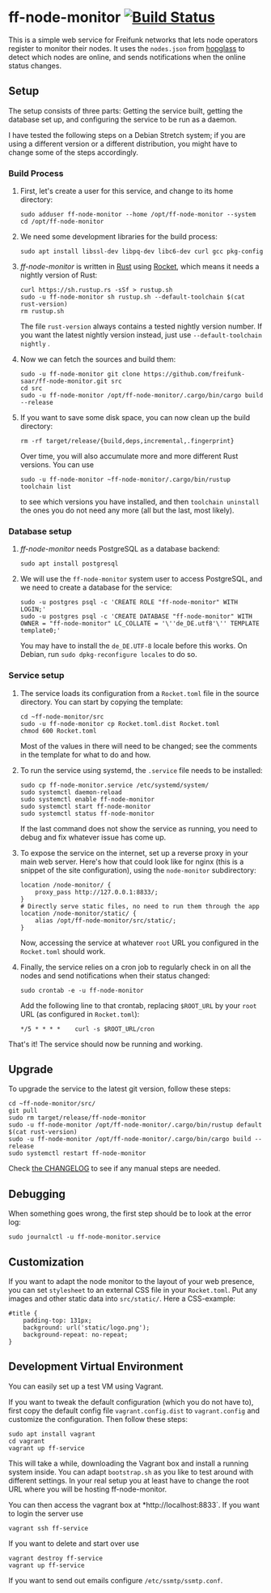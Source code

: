 # ff-node-monitor [![Build Status](https://travis-ci.org/freifunk-saar/ff-node-monitor.svg?branch=master)](https://travis-ci.org/freifunk-saar/ff-node-monitor)

This is a simple web service for Freifunk networks that lets node operators
register to monitor their nodes.  It uses the `nodes.json` from
[hopglass](https://github.com/hopglass/hopglass) to detect which nodes are
online, and sends notifications when the online status changes.

## Setup

The setup consists of three parts: Getting the service built, getting the
database set up, and configuring the service to be run as a daemon.

I have tested the following steps on a Debian Stretch system; if you are using a
different version or a different distribution, you might have to change some of
the steps accordingly.

### Build Process

1.  First, let's create a user for this service, and change to its home directory:

    ```
    sudo adduser ff-node-monitor --home /opt/ff-node-monitor --system
    cd /opt/ff-node-monitor
    ```

2.  We need some development libraries for the build process:

    ```
    sudo apt install libssl-dev libpq-dev libc6-dev curl gcc pkg-config
    ```

3.  *ff-node-monitor* is written in [Rust](https://www.rust-lang.org/) using
    [Rocket](https://rocket.rs/), which means it needs a nightly version of Rust:

    ```
    curl https://sh.rustup.rs -sSf > rustup.sh
    sudo -u ff-node-monitor sh rustup.sh --default-toolchain $(cat rust-version)
    rm rustup.sh
    ```

    The file `rust-version` always contains a tested nightly version number. If
    you want the latest nightly version instead, just use `--default-toolchain nightly` .

4.  Now we can fetch the sources and build them:

    ```
    sudo -u ff-node-monitor git clone https://github.com/freifunk-saar/ff-node-monitor.git src
    cd src
    sudo -u ff-node-monitor /opt/ff-node-monitor/.cargo/bin/cargo build --release
    ```


5.  If you want to save some disk space, you can now clean up the build directory:

    ```
    rm -rf target/release/{build,deps,incremental,.fingerprint}
    ```

    Over time, you will also accumulate more and more different Rust versions.
    You can use

    ```
    sudo -u ff-node-monitor ~ff-node-monitor/.cargo/bin/rustup toolchain list
    ```

    to see which versions you have installed, and then `toolchain uninstall`
    the ones you do not need any more (all but the last, most likely).

### Database setup

1.  *ff-node-monitor* needs PostgreSQL as a database backend:

    ```
    sudo apt install postgresql
    ```

2.  We will use the `ff-node-monitor` system user to access PostgreSQL, and we
    need to create a database for the service:

    ```
    sudo -u postgres psql -c 'CREATE ROLE "ff-node-monitor" WITH LOGIN;'
    sudo -u postgres psql -c 'CREATE DATABASE "ff-node-monitor" WITH OWNER = "ff-node-monitor" LC_COLLATE = '\''de_DE.utf8'\'' TEMPLATE template0;'
    ```

    You may have to install the `de_DE.UTF-8` locale before this works.  On
    Debian, run `sudo dpkg-reconfigure locales` to do so.

### Service setup

1.  The service loads its configuration from a `Rocket.toml` file in the source
    directory.  You can start by copying the template:

    ```
    cd ~ff-node-monitor/src
    sudo -u ff-node-monitor cp Rocket.toml.dist Rocket.toml
    chmod 600 Rocket.toml
    ```

    Most of the values in there will need to be changed; see the comments in the
    template for what to do and how.

2.  To run the service using systemd, the `.service` file needs to be installed:

    ```
    sudo cp ff-node-monitor.service /etc/systemd/system/
    sudo systemctl daemon-reload
    sudo systemctl enable ff-node-monitor
    sudo systemctl start ff-node-monitor
    sudo systemctl status ff-node-monitor
    ```

    If the last command does not show the service as running, you need to debug
    and fix whatever issue has come up.

3.  To expose the service on the internet, set up a reverse proxy in your main
    web server.  Here's how that could look like for nginx (this is a snippet of
    the site configuration), using the `node-monitor` subdirectory:

    ```
    location /node-monitor/ {
        proxy_pass http://127.0.0.1:8833/;
    }
    # Directly serve static files, no need to run them through the app
    location /node-monitor/static/ {
        alias /opt/ff-node-monitor/src/static/;
    }
    ```

    Now, accessing the service at whatever `root` URL you configured in the
    `Rocket.toml` should work.

4.  Finally, the service relies on a cron job to regularly check in on all the
    nodes and send notifications when their status changed:

    ```
    sudo crontab -e -u ff-node-monitor
    ```

    Add the following line to that crontab, replacing `$ROOT_URL` by your `root` URL
    (as configured in `Rocket.toml`):

    ```
    */5 * * * *    curl -s $ROOT_URL/cron
    ```

That's it!  The service should now be running and working.

## Upgrade

To upgrade the service to the latest git version, follow these steps:

```
cd ~ff-node-monitor/src/
git pull
sudo rm target/release/ff-node-monitor
sudo -u ff-node-monitor /opt/ff-node-monitor/.cargo/bin/rustup default $(cat rust-version)
sudo -u ff-node-monitor /opt/ff-node-monitor/.cargo/bin/cargo build --release
sudo systemctl restart ff-node-monitor
```

Check [the CHANGELOG](CHANGELOG.md) to see if any manual steps are needed.

## Debugging

When something goes wrong, the first step should be to look at the error log:

```
sudo journalctl -u ff-node-monitor.service
```

## Customization

If you want to adapt the node monitor to the layout of your web presence, you
can set `stylesheet` to an external CSS file in your `Rocket.toml`.
Put any images and other static data into `src/static/`. Here a CSS-example:

```
#title {
    padding-top: 131px;
    background: url('static/logo.png');
    background-repeat: no-repeat;
}
```

## Development Virtual Environment

You can easily set up a test VM using Vagrant.

If you want to tweak the default configuration (which you do not have to), first
copy the default config file `vagrant.config.dist` to `vagrant.config` and
customize the configuration. Then follow these steps:

```
sudo apt install vagrant
cd vagrant
vagrant up ff-service
```

This will take a while, downloading the Vagrant box and install a running system
inside. You can adapt `bootstrap.sh` as you like to test around with different
settings. In your real setup you at least have to change the root URL where you
will be hosting ff-node-monitor.

You can then access the vagrant box at *http://localhost:8833`. If you want to
login the server use

```
vagrant ssh ff-service
```

If you want to delete and start over use

```
vagrant destroy ff-service
vagrant up ff-service
```

If you want to send out emails configure `/etc/ssmtp/ssmtp.conf`.
